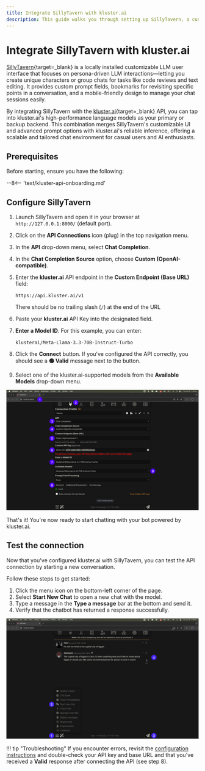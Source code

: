 ```yaml
---
title: Integrate SillyTavern with kluster.ai
description: This guide walks you through setting up SillyTavern, a customizable LLM interface, with the kluster.ai API to enable AI-powered conversations.
---
```


# Integrate SillyTavern with kluster.ai

[SillyTavern](https://sillytavernai.com/){target=\_blank} is a locally installed customizable LLM user interface that focuses on persona-driven LLM interactions—letting you create unique characters or group chats for tasks like code reviews and text editing. It provides custom prompt fields, bookmarks for revisiting specific points in a conversation, and a mobile-friendly design to manage your chat sessions easily.

By integrating SillyTavern with the [kluster.ai](https://www.kluster.ai/){target=\_blank} API, you can tap into kluster.ai's high-performance language models as your primary or backup backend. This combination merges SillyTavern's customizable UI and advanced prompt options with kluster.ai's reliable inference, offering a scalable and tailored chat environment for casual users and AI enthusiasts.

## Prerequisites

Before starting, ensure you have the following:

--8<-- 'text/kluster-api-onboarding.md'

## Configure SillyTavern

1. Launch SillyTavern and open it in your browser at `http://127.0.0.1:8000/` (default port).
2. Click on the **API Connections** icon (plug) in the top navigation menu.
3. In the **API** drop-down menu, select **Chat Completion**.
4. In the **Chat Completion Source** option, choose **Custom (OpenAI-compatible)**.
5. Enter the **kluster.ai** API endpoint in the **Custom Endpoint (Base URL)** field:

    ```text
    https://api.kluster.ai/v1
    ```

    There should be no trailing slash (`/`) at the end of the URL

6. Paste your **kluster.ai** API Key into the designated field.
7. **Enter a Model ID**. For this example, you can enter:

    ```text
    klusterai/Meta-Llama-3.3-70B-Instruct-Turbo
    ```

8. Click the **Connect** button. If you've configured the API correctly, you should see a **🟢 Valid** message next to the button.
9. Select one of the kluster.ai-supported models from the **Available Models** drop-down menu.

![](/images/get-started/integrations/sillytavern/sillytavern-1.webp)

That's it! You're now ready to start chatting with your bot powered by kluster.ai.

## Test the connection

Now that you've configured kluster.ai with SillyTavern, you can test the API connection by starting a new conversation.

Follow these steps to get started:

1. Click the menu icon on the bottom-left corner of the page.
2. Select **Start New Chat** to open a new chat with the model.
3. Type a message in the **Type a message** bar at the bottom and send it.
4. Verify that the chatbot has returned a response successfully.

![](/images/get-started/integrations/sillytavern/sillytavern-2.webp)

!!! tip "Troubleshooting"
    If you encounter errors, revisit the [configuration instructions](#configure-sillytavern-to-use-klusterai) and double-check your API key and base URL and that you've received a **Valid** response after connecting the API (see step 8).
